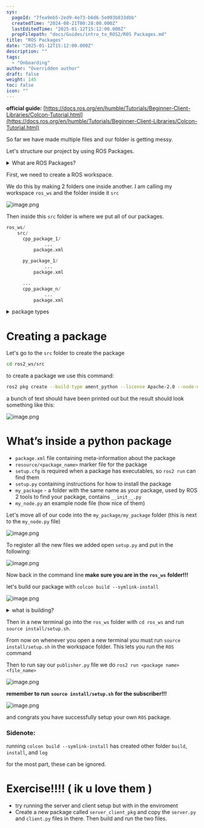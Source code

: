 ```yaml
---
sys:
  pageId: "7fea9eb5-2ed9-4e73-b6d6-5e093b833dbb"
  createdTime: "2024-08-21T00:28:00.000Z"
  lastEditedTime: "2025-01-12T15:12:00.000Z"
  propFilepath: "docs/Guides/intro_to_ROS2/ROS Packages.md"
title: "ROS Packages"
date: "2025-01-12T15:12:00.000Z"
description: ""
tags:
  - "Onboarding"
author: "Overridden author"
draft: false
weight: 145
toc: false
icon: ""
---
```


**official guide:** [https://docs.ros.org/en/humble/Tutorials/Beginner-Client-Libraries/Colcon-Tutorial.html](https://docs.ros.org/en/humble/Tutorials/Beginner-Client-Libraries/Colcon-Tutorial.html)

So far we have made multiple files and our folder is getting messy.

Let's structure our project by using ROS Packages.

<details>

<summary>What are ROS Packages?</summary>

ROS Packages are, as the name implies, packages of code that are highly sharable between ROS developers.

They consist of a folder, `package.xml` file, and source code

```python
      cpp_package_1/
		      ... imagine much code files here ..
          package.xml
```

</details>

First, we need to create a ROS workspace.

We do this by making 2 folders one inside another. I am calling my workspace `ros_ws` and the folder inside it `src`

![image.png](https://prod-files-secure.s3.us-west-2.amazonaws.com/d518164a-d88e-44d1-a4ee-3adb3bd8bce0/70706947-fd18-4537-a67b-e12946812d31/image.png?X-Amz-Algorithm=AWS4-HMAC-SHA256&X-Amz-Content-Sha256=UNSIGNED-PAYLOAD&X-Amz-Credential=ASIAZI2LB466R3DKX3YP%2F20250506%2Fus-west-2%2Fs3%2Faws4_request&X-Amz-Date=20250506T170757Z&X-Amz-Expires=3600&X-Amz-Security-Token=IQoJb3JpZ2luX2VjEKH%2F%2F%2F%2F%2F%2F%2F%2F%2F%2FwEaCXVzLXdlc3QtMiJIMEYCIQDOsxoB86l5a3u3vqe3d5tVVAyM4umWNRelaGdMQxyGbwIhAPAKHK%2F70M2h3%2FFwqfiEmdC8JdBXoYX1LATWLv5KYu7zKv8DCEoQABoMNjM3NDIzMTgzODA1IgyKaUsV9gB8J%2BJXHwkq3AO7d%2FZxEWNcC3FheDaGogwB8lRdUkq7ghzjHLz%2BZmnf%2FtuRA4l93JVOY%2BeWlWJMpP4%2FfUe0oLmVWBfVTfmnlYRa%2FgpdYaX93TruQj%2FMHUatNId3Vi8hW%2FVPsaeKVwtkcIdkllV78L%2BnjIDfLDHHNGkEXWS1cX7FplX2g65UJXdojIZeaztv3115BJfrYuyndo9zQ%2Brws7P2sdPeqX94OFufI43AgydEUxEGmG97l8p3uJV%2BoqZcpqEAIW1J%2FZ3o2AzJQJog99cS4ma%2F65io9oIxcGPb2yAEKozFL4jYAIg%2Bt1kW4ihQhpLo9hAJVrxh50TxgkhpcS6gUaGEu2C6P0Lr4fyJnXO8Vogd3cifJv6AYV5EY2LtEDXXsJa7GI%2B2lUt6dyVpOpqwecrO12YB%2FGXvWjS0dSAnJfK8oAv8WwUNyqJccvBkym4TDfDQckZSMo7OcuGNhyKp8tNmyL3dUTsyZ4derqsqi00M0dxjkDIHihWImv9MkobbNiXrTjYkdHy%2FIDaw0JTAR64sTUV25APSLbkd3G6CMUXhatBRnyMGkH%2Fx%2Bd6pUcG1rIs4rXJ0dzIgNRH2YUrAy86se6jXCd5dai0peepDC9jK2M%2FKYq1OKEtxP4zQMTBbyeQRRTDrgOnABjqkAeCIh3XUPVseomI%2F6AKIl2haAHgnKxaPhxJF3V4hUvG19GECI%2Bb9mhg%2BF1MweBoU3yDlnNZk9V3P5h72nsn4t%2Fj6zYYo1ief3kXVXqHINb7CsesiqHkiAaSyAwFOq53qiQ0%2FOKj62WfcCI2P%2FsWEIZoLHxSRMIpxhjkwUX1LZJVWvEcK5QE7BPtwPp8O1oxyf89DrmriYFJNOX4lE19cs0sPAyCu&X-Amz-Signature=11548089b0930a3cf25b2ead52aad646a47de7ced29d1ed3456b426fe8cecfc3&X-Amz-SignedHeaders=host&x-id=GetObject)

Then inside this `src` folder is where we put all of our packages.

```python
ros_ws/
    src/
      cpp_package_1/
		      ...
          package.xml

      py_package_1/
		      ...
          package.xml

      ...
      cpp_package_n/
		      ...
          package.xml

```

<details>

<summary>package types</summary>

packages can be either `C++` or python.

the intern file structure is different for each but for this guide we will stick to creating python packages

</details>

# Creating a package

Let's go to the `src` folder to create the package

```bash
cd ros2_ws/src
```

to create a package we use this command:

```bash
ros2 pkg create --build-type ament_python --license Apache-2.0 --node-name my_node my_package
```

a bunch of text should have been printed out but the result should look something like this:

![image.png](https://prod-files-secure.s3.us-west-2.amazonaws.com/d518164a-d88e-44d1-a4ee-3adb3bd8bce0/e6cf1e3f-8512-4a3e-b131-079f800bf3e8/image.png?X-Amz-Algorithm=AWS4-HMAC-SHA256&X-Amz-Content-Sha256=UNSIGNED-PAYLOAD&X-Amz-Credential=ASIAZI2LB466R3DKX3YP%2F20250506%2Fus-west-2%2Fs3%2Faws4_request&X-Amz-Date=20250506T170757Z&X-Amz-Expires=3600&X-Amz-Security-Token=IQoJb3JpZ2luX2VjEKH%2F%2F%2F%2F%2F%2F%2F%2F%2F%2FwEaCXVzLXdlc3QtMiJIMEYCIQDOsxoB86l5a3u3vqe3d5tVVAyM4umWNRelaGdMQxyGbwIhAPAKHK%2F70M2h3%2FFwqfiEmdC8JdBXoYX1LATWLv5KYu7zKv8DCEoQABoMNjM3NDIzMTgzODA1IgyKaUsV9gB8J%2BJXHwkq3AO7d%2FZxEWNcC3FheDaGogwB8lRdUkq7ghzjHLz%2BZmnf%2FtuRA4l93JVOY%2BeWlWJMpP4%2FfUe0oLmVWBfVTfmnlYRa%2FgpdYaX93TruQj%2FMHUatNId3Vi8hW%2FVPsaeKVwtkcIdkllV78L%2BnjIDfLDHHNGkEXWS1cX7FplX2g65UJXdojIZeaztv3115BJfrYuyndo9zQ%2Brws7P2sdPeqX94OFufI43AgydEUxEGmG97l8p3uJV%2BoqZcpqEAIW1J%2FZ3o2AzJQJog99cS4ma%2F65io9oIxcGPb2yAEKozFL4jYAIg%2Bt1kW4ihQhpLo9hAJVrxh50TxgkhpcS6gUaGEu2C6P0Lr4fyJnXO8Vogd3cifJv6AYV5EY2LtEDXXsJa7GI%2B2lUt6dyVpOpqwecrO12YB%2FGXvWjS0dSAnJfK8oAv8WwUNyqJccvBkym4TDfDQckZSMo7OcuGNhyKp8tNmyL3dUTsyZ4derqsqi00M0dxjkDIHihWImv9MkobbNiXrTjYkdHy%2FIDaw0JTAR64sTUV25APSLbkd3G6CMUXhatBRnyMGkH%2Fx%2Bd6pUcG1rIs4rXJ0dzIgNRH2YUrAy86se6jXCd5dai0peepDC9jK2M%2FKYq1OKEtxP4zQMTBbyeQRRTDrgOnABjqkAeCIh3XUPVseomI%2F6AKIl2haAHgnKxaPhxJF3V4hUvG19GECI%2Bb9mhg%2BF1MweBoU3yDlnNZk9V3P5h72nsn4t%2Fj6zYYo1ief3kXVXqHINb7CsesiqHkiAaSyAwFOq53qiQ0%2FOKj62WfcCI2P%2FsWEIZoLHxSRMIpxhjkwUX1LZJVWvEcK5QE7BPtwPp8O1oxyf89DrmriYFJNOX4lE19cs0sPAyCu&X-Amz-Signature=bc8c88719c2f60143c9a59757f5cd2062871d07ab2bd202f652c3840588fa57d&X-Amz-SignedHeaders=host&x-id=GetObject)

# What’s inside a python package

- `package.xml` file containing meta-information about the package
- `resource/<package_name>` marker file for the package
- `setup.cfg` is required when a package has executables, so `ros2 run` can find them
- `setup.py` containing instructions for how to install the package
- `my_package` - a folder with the same name as your package, used by ROS 2 tools to find your package, contains `__init__.py`
- `my_node.py` an example node file (how nice of them)

Let's move all of our code into the `my_package/my_package` folder (this is next to the `my_node.py` file)

![image.png](https://prod-files-secure.s3.us-west-2.amazonaws.com/d518164a-d88e-44d1-a4ee-3adb3bd8bce0/9ce58f11-0da9-4d3e-b86d-506a9685d378/image.png?X-Amz-Algorithm=AWS4-HMAC-SHA256&X-Amz-Content-Sha256=UNSIGNED-PAYLOAD&X-Amz-Credential=ASIAZI2LB466R3DKX3YP%2F20250506%2Fus-west-2%2Fs3%2Faws4_request&X-Amz-Date=20250506T170757Z&X-Amz-Expires=3600&X-Amz-Security-Token=IQoJb3JpZ2luX2VjEKH%2F%2F%2F%2F%2F%2F%2F%2F%2F%2FwEaCXVzLXdlc3QtMiJIMEYCIQDOsxoB86l5a3u3vqe3d5tVVAyM4umWNRelaGdMQxyGbwIhAPAKHK%2F70M2h3%2FFwqfiEmdC8JdBXoYX1LATWLv5KYu7zKv8DCEoQABoMNjM3NDIzMTgzODA1IgyKaUsV9gB8J%2BJXHwkq3AO7d%2FZxEWNcC3FheDaGogwB8lRdUkq7ghzjHLz%2BZmnf%2FtuRA4l93JVOY%2BeWlWJMpP4%2FfUe0oLmVWBfVTfmnlYRa%2FgpdYaX93TruQj%2FMHUatNId3Vi8hW%2FVPsaeKVwtkcIdkllV78L%2BnjIDfLDHHNGkEXWS1cX7FplX2g65UJXdojIZeaztv3115BJfrYuyndo9zQ%2Brws7P2sdPeqX94OFufI43AgydEUxEGmG97l8p3uJV%2BoqZcpqEAIW1J%2FZ3o2AzJQJog99cS4ma%2F65io9oIxcGPb2yAEKozFL4jYAIg%2Bt1kW4ihQhpLo9hAJVrxh50TxgkhpcS6gUaGEu2C6P0Lr4fyJnXO8Vogd3cifJv6AYV5EY2LtEDXXsJa7GI%2B2lUt6dyVpOpqwecrO12YB%2FGXvWjS0dSAnJfK8oAv8WwUNyqJccvBkym4TDfDQckZSMo7OcuGNhyKp8tNmyL3dUTsyZ4derqsqi00M0dxjkDIHihWImv9MkobbNiXrTjYkdHy%2FIDaw0JTAR64sTUV25APSLbkd3G6CMUXhatBRnyMGkH%2Fx%2Bd6pUcG1rIs4rXJ0dzIgNRH2YUrAy86se6jXCd5dai0peepDC9jK2M%2FKYq1OKEtxP4zQMTBbyeQRRTDrgOnABjqkAeCIh3XUPVseomI%2F6AKIl2haAHgnKxaPhxJF3V4hUvG19GECI%2Bb9mhg%2BF1MweBoU3yDlnNZk9V3P5h72nsn4t%2Fj6zYYo1ief3kXVXqHINb7CsesiqHkiAaSyAwFOq53qiQ0%2FOKj62WfcCI2P%2FsWEIZoLHxSRMIpxhjkwUX1LZJVWvEcK5QE7BPtwPp8O1oxyf89DrmriYFJNOX4lE19cs0sPAyCu&X-Amz-Signature=afbf5096145566bcfd7a2ff34cd431a3147cc84d10fb3281d4c3d80c2879449e&X-Amz-SignedHeaders=host&x-id=GetObject)

To register all the new files we added open `setup.py` and put in the following:

![image.png](https://prod-files-secure.s3.us-west-2.amazonaws.com/d518164a-d88e-44d1-a4ee-3adb3bd8bce0/1cd7c262-4cae-4496-9d75-c178537d24a2/image.png?X-Amz-Algorithm=AWS4-HMAC-SHA256&X-Amz-Content-Sha256=UNSIGNED-PAYLOAD&X-Amz-Credential=ASIAZI2LB466R3DKX3YP%2F20250506%2Fus-west-2%2Fs3%2Faws4_request&X-Amz-Date=20250506T170757Z&X-Amz-Expires=3600&X-Amz-Security-Token=IQoJb3JpZ2luX2VjEKH%2F%2F%2F%2F%2F%2F%2F%2F%2F%2FwEaCXVzLXdlc3QtMiJIMEYCIQDOsxoB86l5a3u3vqe3d5tVVAyM4umWNRelaGdMQxyGbwIhAPAKHK%2F70M2h3%2FFwqfiEmdC8JdBXoYX1LATWLv5KYu7zKv8DCEoQABoMNjM3NDIzMTgzODA1IgyKaUsV9gB8J%2BJXHwkq3AO7d%2FZxEWNcC3FheDaGogwB8lRdUkq7ghzjHLz%2BZmnf%2FtuRA4l93JVOY%2BeWlWJMpP4%2FfUe0oLmVWBfVTfmnlYRa%2FgpdYaX93TruQj%2FMHUatNId3Vi8hW%2FVPsaeKVwtkcIdkllV78L%2BnjIDfLDHHNGkEXWS1cX7FplX2g65UJXdojIZeaztv3115BJfrYuyndo9zQ%2Brws7P2sdPeqX94OFufI43AgydEUxEGmG97l8p3uJV%2BoqZcpqEAIW1J%2FZ3o2AzJQJog99cS4ma%2F65io9oIxcGPb2yAEKozFL4jYAIg%2Bt1kW4ihQhpLo9hAJVrxh50TxgkhpcS6gUaGEu2C6P0Lr4fyJnXO8Vogd3cifJv6AYV5EY2LtEDXXsJa7GI%2B2lUt6dyVpOpqwecrO12YB%2FGXvWjS0dSAnJfK8oAv8WwUNyqJccvBkym4TDfDQckZSMo7OcuGNhyKp8tNmyL3dUTsyZ4derqsqi00M0dxjkDIHihWImv9MkobbNiXrTjYkdHy%2FIDaw0JTAR64sTUV25APSLbkd3G6CMUXhatBRnyMGkH%2Fx%2Bd6pUcG1rIs4rXJ0dzIgNRH2YUrAy86se6jXCd5dai0peepDC9jK2M%2FKYq1OKEtxP4zQMTBbyeQRRTDrgOnABjqkAeCIh3XUPVseomI%2F6AKIl2haAHgnKxaPhxJF3V4hUvG19GECI%2Bb9mhg%2BF1MweBoU3yDlnNZk9V3P5h72nsn4t%2Fj6zYYo1ief3kXVXqHINb7CsesiqHkiAaSyAwFOq53qiQ0%2FOKj62WfcCI2P%2FsWEIZoLHxSRMIpxhjkwUX1LZJVWvEcK5QE7BPtwPp8O1oxyf89DrmriYFJNOX4lE19cs0sPAyCu&X-Amz-Signature=53fdd2a5c3a5cbdaa6e8161a1a70f7f454873161374808a83a42b265a17f7894&X-Amz-SignedHeaders=host&x-id=GetObject)

Now back in the command line **make sure you are in the** **`ros_ws`** **folder!!!**

let's build our package with `colcon build --symlink-install`

![image.png](https://prod-files-secure.s3.us-west-2.amazonaws.com/d518164a-d88e-44d1-a4ee-3adb3bd8bce0/2f2a0d27-b173-48fd-b189-5f5c0ce65619/image.png?X-Amz-Algorithm=AWS4-HMAC-SHA256&X-Amz-Content-Sha256=UNSIGNED-PAYLOAD&X-Amz-Credential=ASIAZI2LB466R3DKX3YP%2F20250506%2Fus-west-2%2Fs3%2Faws4_request&X-Amz-Date=20250506T170757Z&X-Amz-Expires=3600&X-Amz-Security-Token=IQoJb3JpZ2luX2VjEKH%2F%2F%2F%2F%2F%2F%2F%2F%2F%2FwEaCXVzLXdlc3QtMiJIMEYCIQDOsxoB86l5a3u3vqe3d5tVVAyM4umWNRelaGdMQxyGbwIhAPAKHK%2F70M2h3%2FFwqfiEmdC8JdBXoYX1LATWLv5KYu7zKv8DCEoQABoMNjM3NDIzMTgzODA1IgyKaUsV9gB8J%2BJXHwkq3AO7d%2FZxEWNcC3FheDaGogwB8lRdUkq7ghzjHLz%2BZmnf%2FtuRA4l93JVOY%2BeWlWJMpP4%2FfUe0oLmVWBfVTfmnlYRa%2FgpdYaX93TruQj%2FMHUatNId3Vi8hW%2FVPsaeKVwtkcIdkllV78L%2BnjIDfLDHHNGkEXWS1cX7FplX2g65UJXdojIZeaztv3115BJfrYuyndo9zQ%2Brws7P2sdPeqX94OFufI43AgydEUxEGmG97l8p3uJV%2BoqZcpqEAIW1J%2FZ3o2AzJQJog99cS4ma%2F65io9oIxcGPb2yAEKozFL4jYAIg%2Bt1kW4ihQhpLo9hAJVrxh50TxgkhpcS6gUaGEu2C6P0Lr4fyJnXO8Vogd3cifJv6AYV5EY2LtEDXXsJa7GI%2B2lUt6dyVpOpqwecrO12YB%2FGXvWjS0dSAnJfK8oAv8WwUNyqJccvBkym4TDfDQckZSMo7OcuGNhyKp8tNmyL3dUTsyZ4derqsqi00M0dxjkDIHihWImv9MkobbNiXrTjYkdHy%2FIDaw0JTAR64sTUV25APSLbkd3G6CMUXhatBRnyMGkH%2Fx%2Bd6pUcG1rIs4rXJ0dzIgNRH2YUrAy86se6jXCd5dai0peepDC9jK2M%2FKYq1OKEtxP4zQMTBbyeQRRTDrgOnABjqkAeCIh3XUPVseomI%2F6AKIl2haAHgnKxaPhxJF3V4hUvG19GECI%2Bb9mhg%2BF1MweBoU3yDlnNZk9V3P5h72nsn4t%2Fj6zYYo1ief3kXVXqHINb7CsesiqHkiAaSyAwFOq53qiQ0%2FOKj62WfcCI2P%2FsWEIZoLHxSRMIpxhjkwUX1LZJVWvEcK5QE7BPtwPp8O1oxyf89DrmriYFJNOX4lE19cs0sPAyCu&X-Amz-Signature=bd25518df77027d4bca87215731c9d9586b791968f9c66b99d48c98728972f3a&X-Amz-SignedHeaders=host&x-id=GetObject)

<details>

<summary>what is building?</summary>

if you are a CS major at Rose-Hulman you will learn the answer to this in CSSE132

but TLDR; is it combines all the code files into one program that can be run easily 

</details>

Then in a new terminal go into the `ros_ws` folder with `cd ros_ws` and run `source install/setup.sh`. 

From now on whenever you open a new terminal you must run `source install/setup.sh` in the workspace folder. This lets you run the `ROS` command

Then to run say our `publisher.py` file we do `ros2 run <package name> <file_name>`

![image.png](https://prod-files-secure.s3.us-west-2.amazonaws.com/d518164a-d88e-44d1-a4ee-3adb3bd8bce0/4f4b1219-3a44-4632-aa0a-ce3471699f59/image.png?X-Amz-Algorithm=AWS4-HMAC-SHA256&X-Amz-Content-Sha256=UNSIGNED-PAYLOAD&X-Amz-Credential=ASIAZI2LB466R3DKX3YP%2F20250506%2Fus-west-2%2Fs3%2Faws4_request&X-Amz-Date=20250506T170757Z&X-Amz-Expires=3600&X-Amz-Security-Token=IQoJb3JpZ2luX2VjEKH%2F%2F%2F%2F%2F%2F%2F%2F%2F%2FwEaCXVzLXdlc3QtMiJIMEYCIQDOsxoB86l5a3u3vqe3d5tVVAyM4umWNRelaGdMQxyGbwIhAPAKHK%2F70M2h3%2FFwqfiEmdC8JdBXoYX1LATWLv5KYu7zKv8DCEoQABoMNjM3NDIzMTgzODA1IgyKaUsV9gB8J%2BJXHwkq3AO7d%2FZxEWNcC3FheDaGogwB8lRdUkq7ghzjHLz%2BZmnf%2FtuRA4l93JVOY%2BeWlWJMpP4%2FfUe0oLmVWBfVTfmnlYRa%2FgpdYaX93TruQj%2FMHUatNId3Vi8hW%2FVPsaeKVwtkcIdkllV78L%2BnjIDfLDHHNGkEXWS1cX7FplX2g65UJXdojIZeaztv3115BJfrYuyndo9zQ%2Brws7P2sdPeqX94OFufI43AgydEUxEGmG97l8p3uJV%2BoqZcpqEAIW1J%2FZ3o2AzJQJog99cS4ma%2F65io9oIxcGPb2yAEKozFL4jYAIg%2Bt1kW4ihQhpLo9hAJVrxh50TxgkhpcS6gUaGEu2C6P0Lr4fyJnXO8Vogd3cifJv6AYV5EY2LtEDXXsJa7GI%2B2lUt6dyVpOpqwecrO12YB%2FGXvWjS0dSAnJfK8oAv8WwUNyqJccvBkym4TDfDQckZSMo7OcuGNhyKp8tNmyL3dUTsyZ4derqsqi00M0dxjkDIHihWImv9MkobbNiXrTjYkdHy%2FIDaw0JTAR64sTUV25APSLbkd3G6CMUXhatBRnyMGkH%2Fx%2Bd6pUcG1rIs4rXJ0dzIgNRH2YUrAy86se6jXCd5dai0peepDC9jK2M%2FKYq1OKEtxP4zQMTBbyeQRRTDrgOnABjqkAeCIh3XUPVseomI%2F6AKIl2haAHgnKxaPhxJF3V4hUvG19GECI%2Bb9mhg%2BF1MweBoU3yDlnNZk9V3P5h72nsn4t%2Fj6zYYo1ief3kXVXqHINb7CsesiqHkiAaSyAwFOq53qiQ0%2FOKj62WfcCI2P%2FsWEIZoLHxSRMIpxhjkwUX1LZJVWvEcK5QE7BPtwPp8O1oxyf89DrmriYFJNOX4lE19cs0sPAyCu&X-Amz-Signature=9582eb65121d149441f14d0b648e75af9ef7d08246e35089646e2f99f8029c26&X-Amz-SignedHeaders=host&x-id=GetObject)

**remember to run** **`source install/setup.sh`** **for the subscriber!!!**

![image.png](https://prod-files-secure.s3.us-west-2.amazonaws.com/d518164a-d88e-44d1-a4ee-3adb3bd8bce0/02121119-dad4-49ec-8356-c956108b4243/image.png?X-Amz-Algorithm=AWS4-HMAC-SHA256&X-Amz-Content-Sha256=UNSIGNED-PAYLOAD&X-Amz-Credential=ASIAZI2LB466R3DKX3YP%2F20250506%2Fus-west-2%2Fs3%2Faws4_request&X-Amz-Date=20250506T170757Z&X-Amz-Expires=3600&X-Amz-Security-Token=IQoJb3JpZ2luX2VjEKH%2F%2F%2F%2F%2F%2F%2F%2F%2F%2FwEaCXVzLXdlc3QtMiJIMEYCIQDOsxoB86l5a3u3vqe3d5tVVAyM4umWNRelaGdMQxyGbwIhAPAKHK%2F70M2h3%2FFwqfiEmdC8JdBXoYX1LATWLv5KYu7zKv8DCEoQABoMNjM3NDIzMTgzODA1IgyKaUsV9gB8J%2BJXHwkq3AO7d%2FZxEWNcC3FheDaGogwB8lRdUkq7ghzjHLz%2BZmnf%2FtuRA4l93JVOY%2BeWlWJMpP4%2FfUe0oLmVWBfVTfmnlYRa%2FgpdYaX93TruQj%2FMHUatNId3Vi8hW%2FVPsaeKVwtkcIdkllV78L%2BnjIDfLDHHNGkEXWS1cX7FplX2g65UJXdojIZeaztv3115BJfrYuyndo9zQ%2Brws7P2sdPeqX94OFufI43AgydEUxEGmG97l8p3uJV%2BoqZcpqEAIW1J%2FZ3o2AzJQJog99cS4ma%2F65io9oIxcGPb2yAEKozFL4jYAIg%2Bt1kW4ihQhpLo9hAJVrxh50TxgkhpcS6gUaGEu2C6P0Lr4fyJnXO8Vogd3cifJv6AYV5EY2LtEDXXsJa7GI%2B2lUt6dyVpOpqwecrO12YB%2FGXvWjS0dSAnJfK8oAv8WwUNyqJccvBkym4TDfDQckZSMo7OcuGNhyKp8tNmyL3dUTsyZ4derqsqi00M0dxjkDIHihWImv9MkobbNiXrTjYkdHy%2FIDaw0JTAR64sTUV25APSLbkd3G6CMUXhatBRnyMGkH%2Fx%2Bd6pUcG1rIs4rXJ0dzIgNRH2YUrAy86se6jXCd5dai0peepDC9jK2M%2FKYq1OKEtxP4zQMTBbyeQRRTDrgOnABjqkAeCIh3XUPVseomI%2F6AKIl2haAHgnKxaPhxJF3V4hUvG19GECI%2Bb9mhg%2BF1MweBoU3yDlnNZk9V3P5h72nsn4t%2Fj6zYYo1ief3kXVXqHINb7CsesiqHkiAaSyAwFOq53qiQ0%2FOKj62WfcCI2P%2FsWEIZoLHxSRMIpxhjkwUX1LZJVWvEcK5QE7BPtwPp8O1oxyf89DrmriYFJNOX4lE19cs0sPAyCu&X-Amz-Signature=96a77092e05c0ffe00e937d3d1cc22b016bf8ea5609a0b3623dde422230b2d13&X-Amz-SignedHeaders=host&x-id=GetObject)

and congrats you have successfully setup your own `ROS` package.

### Sidenote:

running `colcon build --symlink-install` has created other folder `build`, `install`, and `log`

for the most part, these can be ignored.

# Exercise!!!! ( ik u love them )

- try running the server and client setup but with in the enviroment
- Create a new package called `server_client_pkg` and copy the `server.py` and `client.py` files in there. Then build and run the two files.

